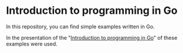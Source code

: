 Introduction to programming in Go
===========

In this repository, you can find simple examples written in Go.

In the presentation of the "[Introduction to programming in Go](https://github.com/slon1024/presentations/blob/master/Language/Intro_to_programming_in_Go.pdf?raw=true)" of these examples were used.
